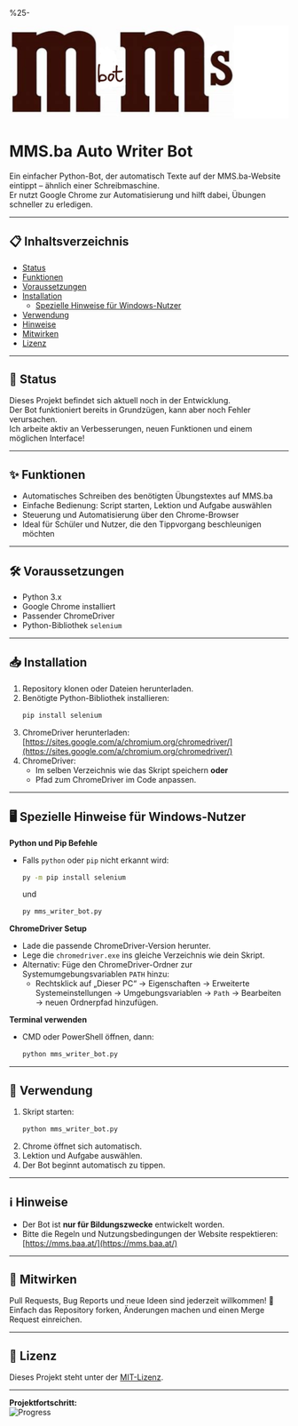%25-
<p align="center">
  <img src="Neues%20Projekt.png" alt="MMS Bot Banner" width="800">
</p>

# MMS.ba Auto Writer Bot

Ein einfacher Python-Bot, der automatisch Texte auf der MMS.ba-Website eintippt – ähnlich einer Schreibmaschine.  
Er nutzt Google Chrome zur Automatisierung und hilft dabei, Übungen schneller zu erledigen.

---

## 📋 Inhaltsverzeichnis
- [Status](#status)
- [Funktionen](#funktionen)
- [Voraussetzungen](#voraussetzungen)
- [Installation](#installation)
  - [Spezielle Hinweise für Windows-Nutzer](#spezielle-hinweise-für-windows-nutzer)
- [Verwendung](#verwendung)
- [Hinweise](#hinweise)
- [Mitwirken](#mitwirken)
- [Lizenz](#lizenz)

---

## 🚧 Status

Dieses Projekt befindet sich aktuell noch in der Entwicklung.  
Der Bot funktioniert bereits in Grundzügen, kann aber noch Fehler verursachen.  
Ich arbeite aktiv an Verbesserungen, neuen Funktionen und einem möglichen Interface!

---

## ✨ Funktionen

- Automatisches Schreiben des benötigten Übungstextes auf MMS.ba
- Einfache Bedienung: Script starten, Lektion und Aufgabe auswählen
- Steuerung und Automatisierung über den Chrome-Browser
- Ideal für Schüler und Nutzer, die den Tippvorgang beschleunigen möchten

---

## 🛠️ Voraussetzungen

- Python 3.x
- Google Chrome installiert
- Passender ChromeDriver
- Python-Bibliothek `selenium`

---

## 📥 Installation

1. Repository klonen oder Dateien herunterladen.
2. Benötigte Python-Bibliothek installieren:
   ```bash
   pip install selenium
   ```
3. ChromeDriver herunterladen:  
   [https://sites.google.com/a/chromium.org/chromedriver/](https://sites.google.com/a/chromium.org/chromedriver/)
4. ChromeDriver:
   - Im selben Verzeichnis wie das Skript speichern **oder**
   - Pfad zum ChromeDriver im Code anpassen.

---

## 🖥️ Spezielle Hinweise für Windows-Nutzer

**Python und Pip Befehle**

- Falls `python` oder `pip` nicht erkannt wird:
  ```bash
  py -m pip install selenium
  ```
  und
  ```bash
  py mms_writer_bot.py
  ```

**ChromeDriver Setup**

- Lade die passende ChromeDriver-Version herunter.
- Lege die `chromedriver.exe` ins gleiche Verzeichnis wie dein Skript.
- Alternativ: Füge den ChromeDriver-Ordner zur Systemumgebungsvariablen `PATH` hinzu:
  - Rechtsklick auf „Dieser PC“ → Eigenschaften → Erweiterte Systemeinstellungen → Umgebungsvariablen → `Path` → Bearbeiten → neuen Ordnerpfad hinzufügen.

**Terminal verwenden**

- CMD oder PowerShell öffnen, dann:
  ```bash
  python mms_writer_bot.py
  ```

---

## 🚀 Verwendung

1. Skript starten:
   ```bash
   python mms_writer_bot.py
   ```
2. Chrome öffnet sich automatisch.
3. Lektion und Aufgabe auswählen.
4. Der Bot beginnt automatisch zu tippen.

---

## ℹ️ Hinweise

- Der Bot ist **nur für Bildungszwecke** entwickelt worden.
- Bitte die Regeln und Nutzungsbedingungen der Website respektieren:  
  [https://mms.baa.at/](https://mms.baa.at/)

---

## 🤝 Mitwirken

Pull Requests, Bug Reports und neue Ideen sind jederzeit willkommen! 🎉  
Einfach das Repository forken, Änderungen machen und einen Merge Request einreichen.

---

## 📄 Lizenz

Dieses Projekt steht unter der [MIT-Lizenz](LICENSE).

---

**Projektfortschritt:**  
![Progress](https://img.shields.io/badge/progress-76red)

